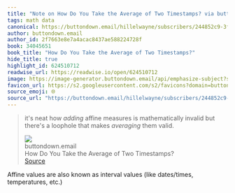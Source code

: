 ```yaml
---
title: "Note on How Do You Take the Average of Two Timestamps? via buttondown.email"
tags: math data
canonical: https://buttondown.email/hillelwayne/subscribers/244852c9-3f30-46ad-ac01-a3517550b474/archive/how-do-you-take-the-average-of-two-timestamps
author: buttondown.email
author_id: 2f7663e8e7a4acac8437ae588224728f
book: 34045651
book_title: "How Do You Take the Average of Two Timestamps?"
hide_title: true
highlight_id: 624510712
readwise_url: https://readwise.io/open/624510712
image: https://image-generator.buttondown.email/api/emphasize-subject?subject=How%20do%20you%20take%20the%20average%20of%20two%20timestamps%3F&author=Computer%20Things&date=2023-11-10&img=
favicon_url: https://s2.googleusercontent.com/s2/favicons?domain=buttondown.email
source_emoji: 🌐
source_url: "https://buttondown.email/hillelwayne/subscribers/244852c9-3f30-46ad-ac01-a3517550b474/archive/how-do-you-take-the-average-of-two-timestamps#:~:text=it%27s%20neat%20how,*averaging*%20them%20valid."
---
```


> it's neat how *adding* affine measures is mathematically invalid but there's a loophole that makes *averaging* them valid.
> <div class="quoteback-footer"><div class="quoteback-avatar"><img class="mini-favicon" src="https://s2.googleusercontent.com/s2/favicons?domain=buttondown.email"></div><div class="quoteback-metadata"><div class="metadata-inner"><span style="display:none">FROM:</span><div aria-label="buttondown.email" class="quoteback-author"> buttondown.email</div><div aria-label="How Do You Take the Average of Two Timestamps?" class="quoteback-title"> How Do You Take the Average of Two Timestamps?</div></div></div><div class="quoteback-backlink"><a target="_blank" aria-label="go to the full text of this quotation" rel="noopener" href="https://buttondown.email/hillelwayne/subscribers/244852c9-3f30-46ad-ac01-a3517550b474/archive/how-do-you-take-the-average-of-two-timestamps#:~:text=it%27s%20neat%20how,*averaging*%20them%20valid." class="quoteback-arrow"> Source</a></div></div>

Affine values are also known as interval values (like dates/times, temperatures, etc.)